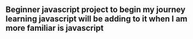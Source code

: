 ## Beginner javascript project to begin my journey learning javascript will be adding to it when I am more familiar is javascript

